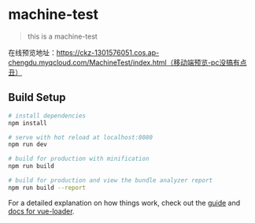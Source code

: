 # machine-test

> this is a machine-test

在线预览地址：https://ckz-1301576051.cos.ap-chengdu.myqcloud.com/MachineTest/index.html（移动端预览-pc没搞有点丑）

## Build Setup

``` bash
# install dependencies
npm install

# serve with hot reload at localhost:8080
npm run dev

# build for production with minification
npm run build

# build for production and view the bundle analyzer report
npm run build --report
```

For a detailed explanation on how things work, check out the [guide](http://vuejs-templates.github.io/webpack/) and [docs for vue-loader](http://vuejs.github.io/vue-loader).
